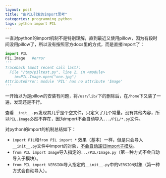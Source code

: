 ```yaml
---
layout: post
title: "由PIL引发的import思考"
categories: programming python 
tags: python import PIL
---
```




一直对python的import机制不是特别理解，直到最近又使用pillow，因为有段时间没用pillow了，所以没有按照官方docs里的方式，而是直接import了：

```python
import PIL
PIL.Image 	#error
'''
Traceback (most recent call last):
  File "/tmp/piltest.py", line 2, in <module>
    im=PIL.Image.open("one.jpg")
AttributeError: module 'PIL' has no attribute 'Image'
'''
```



一开始以为是pillow的安装有问题，将`/usr/lib/`下的删除后，在`/home`下又装了一遍，发现还是不行。

查看`__init__.py`发现其几乎是个空文件，只定义了几个常量，没有其他内容，所以`PIL.Image`必然不存在，因为import不会自动导入`.../PIL/*.py`文件。



对python的import的机制总结如下：

- `import PIL`和`from PIL import *` 效果（基本）一样，但是只会导入`__init__.py`文件中import的对象，[不会自动递归import子模块][1]。
- `from PIL import Image`导入指定的`.../PIL/Image.py`（第一种方式不会自动导入子模块）。
- `from PIL import VERSION`导入指定的`__init__.py`中的`VERSION`对象（第一种方式会自动导入）。



[1]: https://stackoverflow.com/questions/11911480/python-pil-has-no-attribute-image

